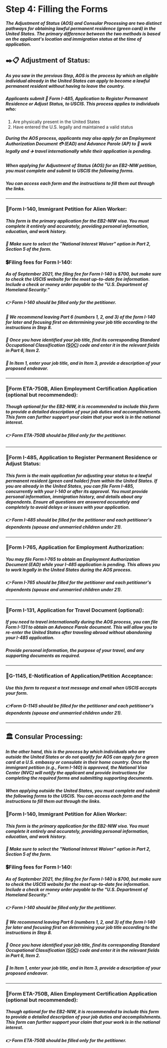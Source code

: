 # Step 4: Filling the Forms

##### **The Adjustment of Status (AOS) and Consular Processing** are two **distinct pathways for obtaining lawful permanent residence (green card)** in the United States. The primary difference between the two methods is based on the applicant's location and immigration status at the time of application.

## ✒️📋 Adjustment of Status:

##### As you saw in the previous Step, AOS is the process by which an eligible individual already in the United States can apply to become a lawful permanent resident without having to leave the country.

##### Applicants submit 📝 **Form I-485**, Application to Register Permanent Residence or Adjust Status, to USCIS. This process applies to individuals who:

1. Are physically present in the United States
2. Have entered the U.S. legally and maintained a valid status

##### **During the AOS process**, applicants **may also apply for an Employment Authorization Document 💳 (EAD) and Advance Parole (AP) to 💼 work legally and ✈️ travel internationally while their application is pending.**

##### When applying for Adjustment of Status (AOS) for an EB2-NIW petition, you must complete and submit to USCIS the following forms.

##### You can access each form and the instructions to fill them out through the links.

---

### 📝Form I-140, Immigrant Petition for Alien Worker:

##### This form is the primary application for the EB2-NIW visa. You must complete it entirely and accurately, providing personal information, education, and work history.

##### 🚨 Make sure to select the "National Interest Waiver" option in Part 2, Section 5 of the form.

### 💲Filing fees for Form I-140:

##### As of September 2021, the filing fee for Form I-140 is $700, but make sure to check the USCIS website for the most up-to-date fee information. Include a check or money order payable to the "U.S. Department of Homeland Security."

##### 👉 Form I-140 should be filled only for the petitioner.

##### **🚨 We recommend leaving Part 6 **(****numbers 1, 2****,**** **and 3**) of the form I-140 for later and focusing first on determining your job title according to the instructions in Step 8.

##### 🚨 Once you have identified your job title, find its corresponding Standard Occupational Classification ([SOC](https://www.onetonline.org/find/all)) code and enter it in the relevant fields in Part 6, Item 2.

##### 🚨 In Item 1, enter your job title, and in Item 3, provide a description of your proposed endeavor.

---

### 📝Form ETA-750B, Alien Employment Certification Application (optional but recommended):

##### Though optional for the EB2-NIW, it is recommended to include this form to provide a detailed description of your job duties and accomplishments. This form can further support your claim that your work is in the national interest.

##### 👉 Form ETA-750B should be filled only for the petitioner.

---

### 📝Form I-485, Application to Register Permanent Residence or Adjust Status:

##### This form is the main application for adjusting your status to a lawful permanent resident (green card holder) from within the United States. If you are already in the United States, you can file Form I-485, concurrently with your I-140 or after its approval. You must provide personal information, immigration history, and details about any dependents. Ensure all questions are answered accurately and completely to avoid delays or issues with your application.

##### 👉 Form I-485 should be filled for the petitioner and each petitioner's dependents (spouse and unmarried children under 21).

---

### 📝Form I-765, Application for Employment Authorization:

##### You may file Form I-765 to obtain an Employment Authorization Document (EAD) while your I-485 application is pending. This allows you to work legally in the United States during the AOS process.

##### 👉 Form I-765 should be filled for the petitioner and each petitioner's dependents (spouse and unmarried children under 21).

---

### 📝Form I-131, Application for Travel Document (optional):

##### If you need to travel internationally during the AOS process, you can file Form I-131 to obtain an Advance Parole document. This will allow you to re-enter the United States after traveling abroad without abandoning your I-485 application.

##### Provide personal information, the purpose of your travel, and any supporting documents as required.

---

### 📝G-1145, E-Notification of Application/Petition Acceptance:

##### Use this form to request a text message and email when USCIS accepts your form.

##### 👉Form G-1145 should be filled for the petitioner and each petitioner's dependents (spouse and unmarried children under 21).

---

## 🏛️ Consular Processing:

##### In the other hand, this is the process by which individuals who are outside the United States or do not qualify for AOS can apply for a green card at a U.S. embassy or consulate in their home country. Once the immigrant petition (e.g., Form I-140) is approved, the National Visa Center (NVC) will notify the applicant and provide instructions for completing the required forms and submitting supporting documents.

##### When applying outside the United States, you must complete and submit the following forms to the USCIS. You can access each form and the instructions to fill them out through the links.

### 📝Form I-140, Immigrant Petition for Alien Worker:

##### This form is the primary application for the EB2-NIW visa. You must complete it entirely and accurately, providing personal information, education, and work history.

##### 🚨 Make sure to select the "National Interest Waiver" option in Part 2, Section 5 of the form.

### 💲Filing fees for Form I-140:

##### As of September 2021, the filing fee for Form I-140 is $700, but make sure to check the USCIS website for the most up-to-date fee information. Include a check or money order payable to the "U.S. Department of Homeland Security."

##### 👉 Form I-140 should be filled only for the petitioner.

##### **🚨 We recommend leaving Part 6 **(****numbers 1, 2****,**** **and 3**) of the form I-140 for later and focusing first on determining your job title according to the instructions in Step 8.

##### 🚨 Once you have identified your job title, find its corresponding Standard Occupational Classification ([SOC](https://www.onetonline.org/find/all)) code and enter it in the relevant fields in Part 6, Item 2.

##### 🚨 In Item 1, enter your job title, and in Item 3, provide a description of your proposed endeavor.

---

### 📝Form ETA-750B, Alien Employment Certification Application (optional but recommended):

##### Though optional for the EB2-NIW, it is recommended to include this form to provide a detailed description of your job duties and accomplishments. This form can further support your claim that your work is in the national interest.

##### 👉 Form ETA-750B should be filled only for the petitioner.
